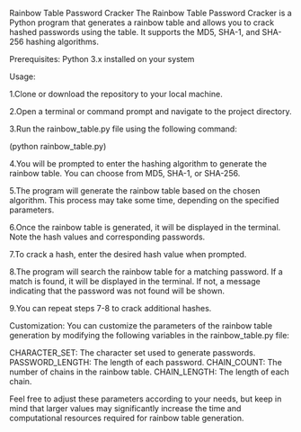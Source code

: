 Rainbow Table Password Cracker
The Rainbow Table Password Cracker is a Python program that generates a rainbow table and allows you to crack hashed passwords using the table. It supports the MD5, SHA-1, and SHA-256 hashing algorithms.

Prerequisites:
Python 3.x installed on your system

Usage:

1.Clone or download the repository to your local machine.

2.Open a terminal or command prompt and navigate to the project directory.

3.Run the rainbow_table.py file using the following command:

(python rainbow_table.py)

4.You will be prompted to enter the hashing algorithm to generate the rainbow table. You can choose from MD5, SHA-1, or SHA-256.

5.The program will generate the rainbow table based on the chosen algorithm. This process may take some time, depending on the specified parameters.

6.Once the rainbow table is generated, it will be displayed in the terminal. Note the hash values and corresponding passwords.

7.To crack a hash, enter the desired hash value when prompted.

8.The program will search the rainbow table for a matching password. If a match is found, it will be displayed in the terminal. If not, a message indicating that the password was not found will be shown.

9.You can repeat steps 7-8 to crack additional hashes.

Customization:
You can customize the parameters of the rainbow table generation by modifying the following variables in the rainbow_table.py file:

CHARACTER_SET: The character set used to generate passwords.
PASSWORD_LENGTH: The length of each password.
CHAIN_COUNT: The number of chains in the rainbow table.
CHAIN_LENGTH: The length of each chain.

Feel free to adjust these parameters according to your needs, but keep in mind that larger values may significantly increase the time and computational resources required for rainbow table generation.

